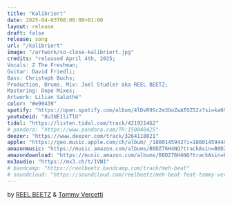 ```yaml
---
title: "Kalibriert"
date: 2025-04-03T08:00:00+01:00
layout: release
draft: false
release: song
url: "/kalibriert"
image: "/artwork/so-close-kalibriert.jpg"
credits: "released April 4th, 2025;
Vocals: Z The Freshman;
Guitar: David Friedli;
Bass: Christoph Buchs;
Production, Drums, Mix: Joel Studler aka REEL BEETZ;
Mastering: Dope Mixes;
Artwork: Lilian Salathé"
color: "#e99439"
spotify: "https://open.spotify.com/album/4lDvR9Sc2m3GoZwATOZS2z?si=ka69ys_NRiOcuV6SXLlbzg"
youtubeid: "8u3NE1liTlU"
tidal: "https://listen.tidal.com/track/421921462"
# pandora: "https://www.pandora.com/TR:150040425"
deezer: "https://www.deezer.com/track/3264118021"
apple: "https://geo.music.apple.com/ch/album/_/1800145942?i=1800145944&mt=1&app=music&ls=1"
amazonmusic: "https://music.amazon.com/albums/B0DZ76H4NQ?trackAsin=B0DZ7814MW"
amazondownload: "https://music.amazon.com/albums/B0DZ76H4NQ?trackAsin=B0DZ7814MW"
mx3audio: "https://mx3.ch/t/1VN1"
# bandcamp: "https://reelbeetz.bandcamp.com/track/meh-beat"
# soundcloud: "https://soundcloud.com/reelbeetz/meh-beat-feat-tommy-vercetti"
---
```


by [REEL BEETZ](https://reelbeetz.ch/) & [Tommy Vercetti](https://www.tommyvercetti.ch)
